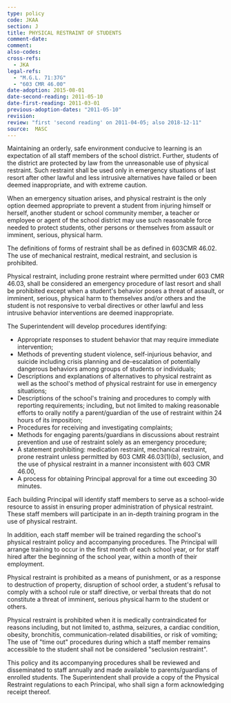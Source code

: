 ```yaml
---
type: policy
code: JKAA
section: J
title: PHYSICAL RESTRAINT OF STUDENTS
comment-date:
comment:
also-codes:
cross-refs:
  - JKA
legal-refs:
  - "M.G.L. 71:37G"
  - "603 CMR 46.00"
date-adoption: 2015-08-01
date-second-reading: 2011-05-10
date-first-reading: 2011-03-01
previous-adoption-dates: "2011-05-10"
revision: 
review: "first 'second reading' on 2011-04-05; also 2018-12-11"
source:  MASC
---
```


Maintaining an orderly, safe environment conducive to learning is an expectation of all staff members of the school district. Further, students of the district are protected by law from the unreasonable use of physical restraint. Such restraint shall be used only in emergency situations of last resort after other lawful and less intrusive alternatives have failed or been deemed inappropriate, and with extreme caution.

When an emergency situation arises, and physical restraint is the only option deemed appropriate to prevent a student from injuring himself or herself, another student or school community member, a teacher or employee or agent of the school district may use such reasonable force needed to protect students, other persons or themselves from assault or imminent, serious, physical harm.

The definitions of forms of restraint shall be as defined in 603CMR 46.02. The use of mechanical restraint, medical restraint, and seclusion is prohibited.

Physical restraint, including prone restraint where permitted under 603 CMR 46.03, shall be considered an emergency procedure of last resort and shall be prohibited except when a student's behavior poses a threat of assault, or imminent, serious, physical harm to themselves and/or others and the student is not responsive to verbal directives or other lawful and less intrusive behavior interventions are deemed inappropriate.

The Superintendent will develop procedures identifying:

* Appropriate responses to student behavior that may require immediate intervention;
* Methods of preventing student violence, self-injurious behavior, and suicide including crisis planning and de-escalation of potentially dangerous behaviors among groups of students or individuals;
* Descriptions and explanations of alternatives to physical restraint as well as the school's method of physical restraint for use in emergency situations;
* Descriptions of the school's training and procedures to comply with reporting requirements; including, but not limited to making reasonable efforts to orally notify a parent/guardian of the use of restraint within 24 hours of its imposition;
* Procedures for receiving and investigating complaints;
* Methods for engaging parents/guardians in discussions about restraint prevention and use of restraint solely as an emergency procedure;
* A statement prohibiting: medication restraint, mechanical restraint, prone restraint unless permitted by 603 CMR 46.03(1)(b), seclusion, and the use of physical restraint in a manner inconsistent with 603 CMR 46.00,
* A process for obtaining Principal approval for a time out exceeding 30 minutes.

Each building Principal will identify staff members to serve as a school-wide resource to assist in ensuring proper administration of physical restraint. These staff members will participate in an in-depth training program in the use of physical restraint.

In addition, each staff member will be trained regarding the school's physical restraint policy and accompanying procedures. The Principal will arrange training to occur in the first month of each school year, or for staff hired after the beginning of the school year, within a month of their employment.

Physical restraint is prohibited as a means of punishment, or as a response to destruction of property, disruption of school order, a student's refusal to comply with a school rule or staff directive, or verbal threats that do not constitute a threat of imminent, serious physical harm to the student or others.

Physical restraint is prohibited when it is medically contraindicated for reasons including, but not limited to, asthma, seizures, a cardiac condition, obesity, bronchitis, communication-related disabilities, or risk of vomiting;
The use of "time out" procedures during which a staff member remains accessible to the student shall not be considered "seclusion restraint".

This policy and its accompanying procedures shall be reviewed and disseminated to staff annually and made available to parents/guardians of enrolled students. The Superintendent shall provide a copy of the Physical Restraint regulations to each Principal, who shall sign a form acknowledging receipt thereof.
